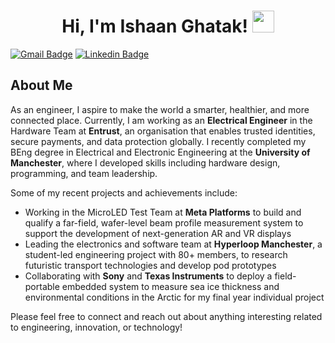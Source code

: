 <h1 align="center"><b>Hi, I'm Ishaan Ghatak!  </b><img src="https://media.giphy.com/media/hvRJCLFzcasrR4ia7z/giphy.gif" width="35"></h1>

[![Gmail Badge](https://img.shields.io/badge/-ishaanghatak@gmail.com-c14438?style=flat-square&logo=Gmail&logoColor=white&link=mailto:ishaanghatak@gmail.com)](mailto:ishaanghatak@gmail.com)
 [![Linkedin Badge](https://img.shields.io/badge/-ishaanghatak-blue?style=flat-square&logo=Linkedin&logoColor=white&link=https://www.linkedin.com/in/ishaanghatak/)](https://www.linkedin.com/in/ishaanghatak/)
 
## About Me
As an engineer, I aspire to make the world a smarter, healthier, and more connected place. Currently, I am working as an **Electrical Engineer** in the Hardware Team at **Entrust**, an organisation that enables trusted identities, secure payments, and data protection globally. I recently completed my BEng degree in Electrical and Electronic Engineering at the **University of Manchester**, where I developed skills including hardware design, programming, and team leadership.

Some of my recent projects and achievements include:
- Working in the MicroLED Test Team at **Meta Platforms** to build and qualify a far-field, wafer-level beam profile measurement system to support the development of next-generation AR and VR displays
- Leading the electronics and software team at **Hyperloop Manchester**, a student-led engineering project with 80+ members, to research futuristic transport technologies and develop pod prototypes
- Collaborating with **Sony** and **Texas Instruments** to deploy a field-portable embedded system to measure sea ice thickness and environmental conditions in the Arctic for my final year individual project

Please feel free to connect and reach out about anything interesting related to engineering, innovation, or technology!
